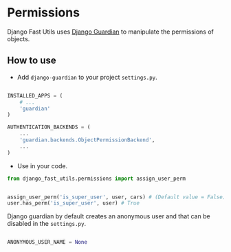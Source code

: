 # Permissions

Django Fast Utils uses [Django Guardian](https://django-guardian.readthedocs.io/en/stable/)
to manipulate the permissions of objects.

## How to use

- Add `django-guardian` to your project `settings.py`.

```python

INSTALLED_APPS = (
    # ...
    'guardian'
)

AUTHENTICATION_BACKENDS = (
    ...
    'guardian.backends.ObjectPermissionBackend',
    ...
)

```

- Use in your code.

```python
from django_fast_utils.permissions import assign_user_perm


assign_user_perm('is_super_user', user, cars) # (Default value = False)
user.has_perm('is_super_user', user) # True

```

Django guardian by default creates an anonymous user and that can be disabled in the
`settings.py`.

```python

ANONYMOUS_USER_NAME = None

```
